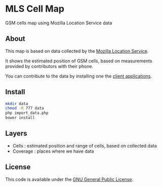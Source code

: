 # MLS Cell Map

GSM cells map using Mozilla Location Service data

## About

This map is based on data collected by the [Mozilla Location Service](https://location.services.mozilla.com/).

It shows the estimated position of GSM cells, based on measurements provided by contributors with their phone.

You can contribute to the data by installing one the [client applications](https://location.services.mozilla.com/apps).

## Install

```bash
mkdir data
chmod -R 777 data
php import_data.php
bower install
```

## Layers

* Cells : estimated position and range of cells, based on collected data
* Coverage : places where we have data

## License

This code is available under the [GNU General Public License](http://www.gnu.org/licenses/gpl.html).
